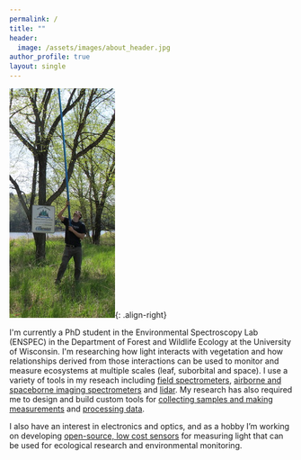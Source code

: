 ```yaml
--- 
permalink: / 
title: "" 
header: 
  image: /assets/images/about_header.jpg
author_profile: true
layout: single
---
```


![](/assets/images/about_small.jpg){: .align-right}

I'm currently a PhD student in the Environmental Spectroscopy Lab (ENSPEC) in the Department of
Forest and Wildlife Ecology at the University of Wisconsin. I'm researching how light interacts with
vegetation and how relationships derived from those interactions can be used to monitor and measure
ecosystems at multiple scales (leaf, suborbital and space). I use a variety of tools in my reseach
including [field spectrometers](/research/#leaf-level-spectroscopy),
[airborne and spaceborne imaging spectrometers](/research/#imaging-spectroscopy)
and [lidar](/research/#lidar). My research has also required me to design and build custom tools for
[collecting samples and making measurements](/research/#tools)
and [processing data](/research/#software).

I also have an interest in electronics and optics, and as a hobby I’m working on developing
[open-source, low cost sensors](/projects/) for measuring light that can be used for ecological research and
environmental monitoring.








